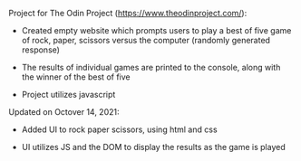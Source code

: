 Project for The Odin Project (https://www.theodinproject.com/):

- Created empty website which prompts users to play a best of five game of rock, paper, scissors versus the computer (randomly generated response)

- The results of individual games are printed to the console, along with the winner of the best of five

- Project utilizes javascript

Updated on Octover 14, 2021:

- Added UI to rock paper scissors, using html and css

- UI utilizes JS and the DOM to display the results as the game is played
